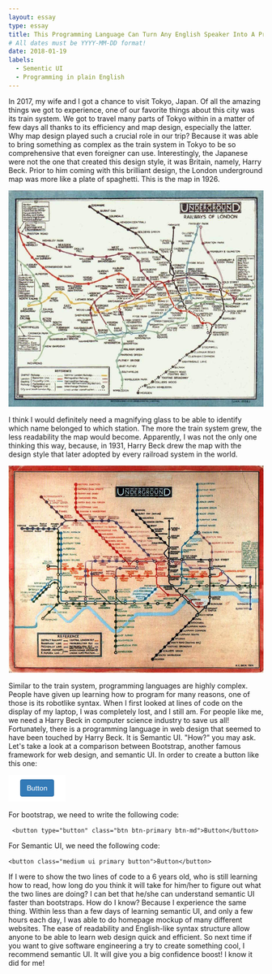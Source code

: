 ```yaml
---
layout: essay
type: essay
title: This Programming Language Can Turn Any English Speaker Into A Programmer
# All dates must be YYYY-MM-DD format!
date: 2018-01-19
labels:
  - Sementic UI
  - Programming in plain English
---
```

In 2017, my wife and I got a chance to visit Tokyo, Japan. Of all the amazing things we got to experience, one of our favorite things about this city was its train system. We got to travel many parts of Tokyo within in a matter of few days all thanks to its efficiency and map design, especially the latter. Why map design played such a crucial role in our trip? Because it was able to bring something as complex as the train system in Tokyo to be so comprehensive that even foreigner can use. Interestingly, the Japanese were not the one that created this design style, it was Britain, namely, Harry Beck. Prior to him coming with this brilliant design, the London underground map was more like a plate of spaghetti. This is the map in 1926.


<img class="ui huge centered image" src="../images/1926.jpg">


I think I would definitely need a magnifying glass to be able to identify which name belonged to which station. The more the train system grew, the less readability the map would become. Apparently, I was not the only one thinking this way, because, in 1931, Harry Beck drew the map with the design style that later adopted by every railroad system in the world.


<img class="ui huge centered image" src="../images/1931.jpg">


Similar to the train system, programming languages are highly complex. People have given up learning how to program for many reasons, one of those is its robotlike syntax. When I first looked at lines of code on the display of my laptop, I was completely lost, and I still am. For people like me, we need a Harry Beck in computer science industry to save us all! Fortunately, there is a programming language in web design that seemed to have been touched by Harry Beck. It is Semantic UI. "How?" you may ask. Let's take a look at a comparison between Bootstrap, another famous framework for web design, and semantic UI. In order to create a button like this one:

<img class="ui tiny image" src="../images/button.png"> 

For bootstrap, we need to write the following code:

```
 <button type="button" class="btn btn-primary btn-md">Button</button>    
```

For Semantic UI, we need the following code:

```
<button class="medium ui primary button">Button</button>
```

If I were to show the two lines of code to a 6 years old, who is still learning how to read, how long do you think it will take for him/her to figure out what the two lines are doing? I can bet that he/she can understand semantic UI faster than bootstraps. How do I know? Because I experience the same thing. Within less than a few days of learning semantic UI, and only a few hours each day, I was able to do homepage mockup of many different websites. The ease of readability and English-like syntax structure allow anyone to be able to learn web design quick and efficient. So next time if you want to give software engineering a try to create something cool, I recommend semantic UI. It will give you a big confidence boost! I know it did for me!




